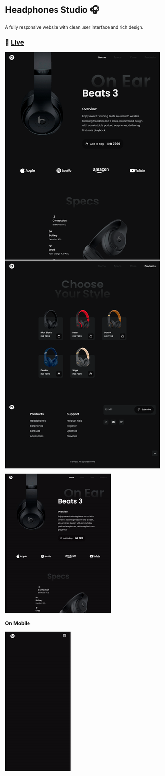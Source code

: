 # Headphones Studio 🎧

A fully responsive website with clean user interface and rich design.

## 👀 [Live](https://kritika243.github.io/headphones-website/)

<img src="https://github.com/kritika243/headphones-website/blob/main/demo/appshot1.png" />

<img src="https://github.com/kritika243/headphones-website/blob/main/demo/appshot2.png"  />

![](https://github.com/kritika243/headphones-website/blob/main/demo/demo1.gif)

### On Mobile

![](https://github.com/kritika243/headphones-website/blob/main/demo/demo-mobile.gif)
